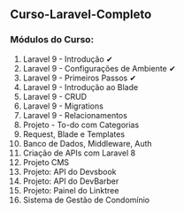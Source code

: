 ## Curso-Laravel-Completo

### Módulos do Curso:
1. Laravel 9 - Introdução ✔
2. Laravel 9 - Configurações de Ambiente ✔
3. Laravel 9 - Primeiros Passos ✔
4. Laravel 9 - Introdução ao Blade
5. Laravel 9 - CRUD
6. Laravel 9 - Migrations
7. Laravel 9 - Relacionamentos
8. Projeto - To-do com Categorias
9. Request, Blade e Templates
10. Banco de Dados, Middleware, Auth
11. Criação de APIs com Laravel 8
12. Projeto CMS
13. Projeto: API do Devsbook
14. Projeto: API do DevBarber
15. Projeto: Painel do Linktree
16. Sistema de Gestão de Condomínio
